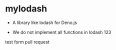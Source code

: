 # mylodash

* A library like lodash for Deno.js

* We do not implement all functions in lodash
123

test form pull request
